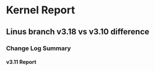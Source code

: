 # Kernel Report

## Linus branch v3.18 vs v3.10 difference

### Change Log Summary

#### v3.11 Report


